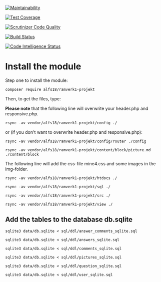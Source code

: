 [![Maintainability](https://api.codeclimate.com/v1/badges/9b229ffd9fce8eb3ace0/maintainability)](https://codeclimate.com/github/alfs18/ramverk1-projekt/maintainability)

[![Test Coverage](https://api.codeclimate.com/v1/badges/9b229ffd9fce8eb3ace0/test_coverage)](https://codeclimate.com/github/alfs18/ramverk1-projekt/test_coverage)

[![Scrutinizer Code Quality](https://scrutinizer-ci.com/g/alfs18/ramverk1-projekt/badges/quality-score.png?b=main)](https://scrutinizer-ci.com/g/alfs18/ramverk1-projekt/?branch=main)

[![Build Status](https://scrutinizer-ci.com/g/alfs18/ramverk1-projekt/badges/build.png?b=main)](https://scrutinizer-ci.com/g/alfs18/ramverk1-projekt/build-status/main)

[![Code Intelligence Status](https://scrutinizer-ci.com/g/alfs18/ramverk1-projekt/badges/code-intelligence.svg?b=main)](https://scrutinizer-ci.com/code-intelligence)

Install the module
===================

Step one to install the module:

`composer require alfs18/ramverk1-projekt`

Then, to get the files, type:

**Please note** that the following line will overwrite your header.php and responsive.php.

`rsync -av vendor/alfs18/ramverk1-projekt/config ./`

or (if you don't want to overwrite header.php and responsive.php):

`rsync -av vendor/alfs18/ramverk1-projekt/config/router ./config`


`rsync -av vendor/alfs18/ramverk1-projekt/content/block/picture.md ./content/block`

The following line will add the css-file mine4.css and some images in the img-folder.

`rsync -av vendor/alfs18/ramverk1-projekt/htdocs ./`


`rsync -av vendor/alfs18/ramverk1-projekt/sql ./`

`rsync -av vendor/alfs18/ramverk1-projekt/src ./`

`rsync -av vendor/alfs18/ramverk1-projekt/view ./`


Add the tables to the database db.sqlite
---------
`sqlite3 data/db.sqlite < sql/ddl/answer_comments_sqlite.sql`

`sqlite3 data/db.sqlite < sql/ddl/answers_sqlite.sql`

`sqlite3 data/db.sqlite < sql/ddl/comments_sqlite.sql`

`sqlite3 data/db.sqlite < sql/ddl/pictures_sqlite.sql`

`sqlite3 data/db.sqlite < sql/ddl/question_sqlite.sql`

`sqlite3 data/db.sqlite < sql/ddl/user_sqlite.sql`
